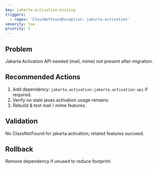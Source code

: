 ```yaml
---
key: jakarta-activation-missing
triggers:
  - regex: 'ClassNotFoundException: jakarta.activation'
severity: low
priority: 5
---
```

## Problem
Jakarta Activation API needed (mail, mime) not present after migration.
## Recommended Actions
1. Add dependency: `jakarta.activation:jakarta.activation-api` if required.
2. Verify no stale javax.activation usage remains.
3. Rebuild & test mail / mime features.
## Validation
No ClassNotFound for jakarta.activation; related features succeed.
## Rollback
Remove dependency if unused to reduce footprint.
